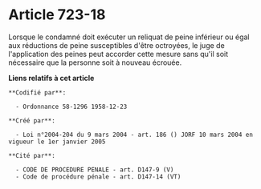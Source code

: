 # Article 723-18

Lorsque le condamné doit exécuter un reliquat de peine inférieur ou égal aux réductions de peine susceptibles d'être
octroyées, le juge de l'application des peines peut accorder cette mesure sans qu'il soit nécessaire que la personne soit à
nouveau écrouée.

**Liens relatifs à cet article**

	**Codifié par**:

	  - Ordonnance 58-1296 1958-12-23

	**Créé par**:

	  - Loi n°2004-204 du 9 mars 2004 - art. 186 () JORF 10 mars 2004 en vigueur le 1er janvier 2005

	**Cité par**:

	  - CODE DE PROCEDURE PENALE - art. D147-9 (V)
	  - Code de procédure pénale - art. D147-14 (VT)
